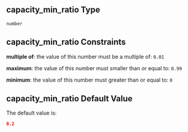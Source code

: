 ## capacity_min_ratio Type

`number`

## capacity_min_ratio Constraints

**multiple of**: the value of this number must be a multiple of: `0.01`

**maximum**: the value of this number must smaller than or equal to: `0.99`

**minimum**: the value of this number must greater than or equal to: `0`

## capacity_min_ratio Default Value

The default value is:

```json
0.2
```
